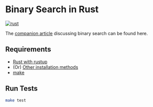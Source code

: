 # Binary Search in Rust

[![rust](https://github.com/claudemuller/algorithms/actions/workflows/binary-search.rust.yml/badge.svg)](https://github.com/claudemuller/algorithms/actions/workflows/binary-search.rust.yml)

The [companion article](https://dxt.rs/category/programming/general/binary-search) discussing binary search can be found here.

## Requirements

- [Rust with rustup](https://doc.rust-lang.org/book/ch01-01-installation.html) 
- (Or) [Other installation methods](https://forge.rust-lang.org/infra/other-installation-methods.html)
- [make](https://www.gnu.org/software/make/)

## Run Tests

```bash
make test
```
